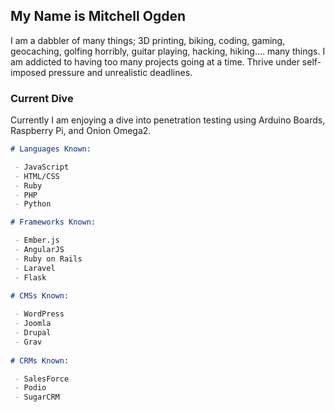 ## My Name is Mitchell Ogden

I am a dabbler of many things; 3D printing, biking, coding, gaming, geocaching, golfing horribly, guitar playing, hacking, hiking.... many things. I am addicted to having too many projects going at a time. Thrive under self-imposed pressure and unrealistic deadlines. 

### Current Dive

Currently I am enjoying a dive into penetration testing using Arduino Boards, Raspberry Pi, and Onion Omega2.

```markdown
# Languages Known:

 - JavaScript
 - HTML/CSS
 - Ruby
 - PHP
 - Python 

# Frameworks Known:

 - Ember.js
 - AngularJS
 - Ruby on Rails
 - Laravel
 - Flask
 
# CMSs Known:

 - WordPress
 - Joomla
 - Drupal
 - Grav
 
# CRMs Known:

 - SalesForce
 - Podio
 - SugarCRM
```
